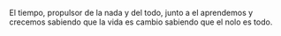 El tiempo, propulsor de la nada y del todo, junto a el aprendemos y crecemos sabiendo que la vida es cambio sabiendo que el nolo es todo. 